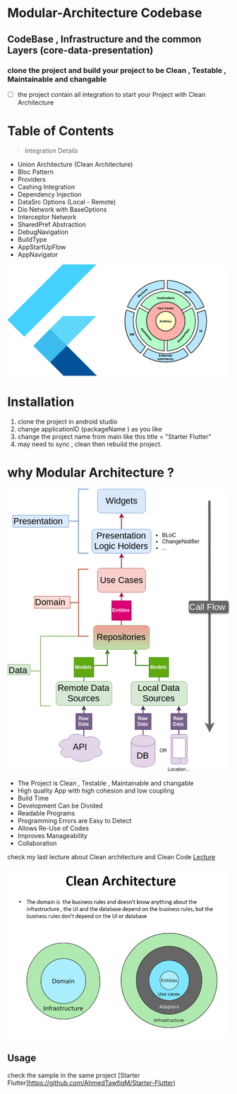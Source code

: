 # Modular-Architecture Codebase


## CodeBase , Infrastructure and the common Layers (core-data-presentation)

### clone the project and build your project to be Clean , Testable , Maintainable and changable


- [ ] the project contain all integration to start your Project with Clean Architecture  
# Table of Contents

> Integration Details
- Union Architecture (Clean Architecture)
- Bloc Pattern
- Providers
- Cashing Integration
- Dependency Injection
- DataSrc Options (Local - Remote)
- Dio Network with BaseOptions
- Interceptor Network  
- SharedPref Abstraction
- DebugNavigation
- BuildType
- AppStartUpFlow
- AppNavigator

![Alt text](arch.png)

# Installation

1. clone the project in android studio
2. change applicationID (packageName ) as you like
3. change the project name from main like this title = "Starter Flutter"
4. may need to sync , clean then rebuild the project.

# why Modular Architecture ?

![Alt text](arch2.png)

- The Project is Clean , Testable , Maintainable and changable
- High quality App with high cohesion and low coupling
- Build Time 
- Development Can be Divided
- Readable Programs
- Programming Errors are Easy to Detect
- Allows Re-Use of Codes
- Improves Manageability
- Collaboration

check my last lecture about Clean architecture and Clean Code [Lecture](https://www.youtube.com/watch?v=kFll5whDTJc&t=759s&ab_channel=AHMEDTAWFIQ)

![Alt text](union.png)

## Usage
check the sample in the same project [Starter Flutter]https://github.com/AhmedTawfiqM/Starter-Flutter)


